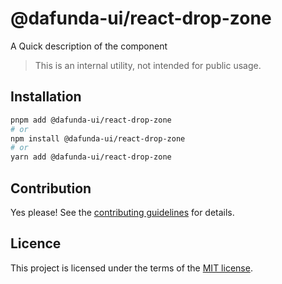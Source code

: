 # @dafunda-ui/react-drop-zone

A Quick description of the component

> This is an internal utility, not intended for public usage.

## Installation

```sh
pnpm add @dafunda-ui/react-drop-zone
# or
npm install @dafunda-ui/react-drop-zone
# or
yarn add @dafunda-ui/react-drop-zone
```

## Contribution

Yes please! See the
[contributing guidelines](https://github.com/dafundacom/dafunda-ui/blob/master/CONTRIBUTING.md)
for details.

## Licence

This project is licensed under the terms of the
[MIT license](https://github.com/dafundacom/dafunda-ui/blob/master/LICENSE).
